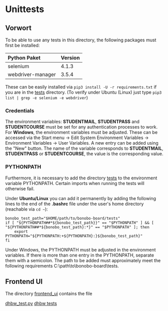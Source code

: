 # Unittests

## Vorwort

To be able to use any tests in this directory, the following packages must first be installed:
  
| Python Paket      | Version |
|:----------------- |:------- |
| selenium          | 4.1.3   |
| webdriver-manager | 3.5.4   |

These can be easily installed via `pip3 install -U -r requirements.txt` if you are in the [tests](https://github.com/Software-Engineering-DHBW/BonoboBoard/tree/main/bonobo-board/tests) directory.
(To verify under Ubuntu (Linux) just type `pip3 list | grep -e selenium -e webdriver`)

### Credentials

The environment variables: **STUDENTMAIL**, **STUDENTPASS** and **STUDENTCOURSE** must be set for any authentication processes to work.  
For **Windows**, the environment variables must be adjusted. These can be accessed via the Start menu -> Edit System Environment Variables -> Environment Variables -> User Variables. A new entry can be added using the "New" button. The name of the variable corresponds to **STUDENTMAIL**, **STUDENTPASS** or **STUDENTCOURSE**, the value is the corresponding value.

### PYTHONPATH

Furthermore, it is necessary to add the directory [tests](https://github.com/Software-Engineering-DHBW/BonoboBoard/tree/main/bonobo-board/tests) to the environment variable PYTHONPATH. Certain imports when running the tests will otherwise fail.

Under **Ubuntu/Linux** you can add it permanently by adding the following lines to the end of the **.bashrc** file under the user's home directory (reachable via `cd ~`):
```
bonobo_test_path="$HOME/path/to/bonobo-board/tests"
if [ "${PYTHONPATH##*${bonobo_test_path}}" == "$PYTHONPATH" ] && [ "${PYTHONPATH##*${bonobo_test_path}:*}" == "$PYTHONPATH" ]; then
    export PYTHONPATH="${PYTHONPATH:+${PYTHONPATH}:}${bonobo_test_path}"
fi
```

Under Windows, the PYTHONPATH must be adjusted in the environment variables. If there is more than one entry in the PYTHONPATH, separate them with a semicolon. The path to be added must approximately meet the following requirements C:\path\to\bonobo-board\tests.

## Frontend UI

The directory [frontend_ui](https://github.com/Software-Engineering-DHBW/BonoboBoard/tree/main/bonobo-board/tests/frontend_ui) contains the file



[dhbw_test.py](https://github.com/Software-Engineering-DHBW/BonoboBoard/blob/main/bonobo-board/modules/dhbw_test.py)
[dhbw tests](https://github.com/Software-Engineering-DHBW/BonoboBoard/tree/main/bonobo-board/modules/dhbw/tests)
